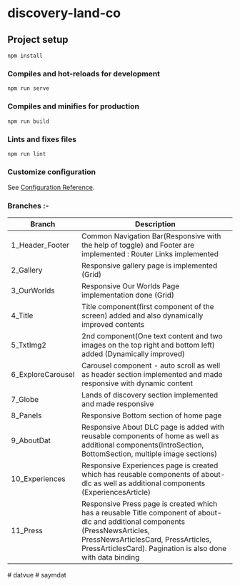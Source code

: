 # discovery-land-co

## Project setup
```
npm install
```

### Compiles and hot-reloads for development
```
npm run serve
```

### Compiles and minifies for production
```
npm run build
```

### Lints and fixes files
```
npm run lint
```

### Customize configuration
See [Configuration Reference](https://cli.vuejs.org/config/).

### Branches :-
| Branch | Description |
| --- | --- |
| 1_Header_Footer | Common Navigation Bar(Responsive with the help of toggle) and Footer are implemented : Router Links implemented|
| 2_Gallery | Responsive gallery page is implemented (Grid)  |
| 3_OurWorlds | Responsive Our Worlds Page implementation done (Grid) |
| 4_Title | Title component(first component of the screen) added and also dynamically improved contents |
| 5_TxtImg2 | 2nd component(One text content and two images on the top right and bottom left) added (Dynamically improved)  |
| 6_ExploreCarousel | Carousel component - auto scroll as well as header section implemented and made responsive with dynamic content |
| 7_Globe | Lands of discovery section implemented and made responsive |
| 8_Panels | Responsive Bottom section of home page |
| 9_AboutDat | Responsive About DLC page is added with reusable components of home as well as additional components(IntroSection, BottomSection, multiple image sections) |
| 10_Experiences | Responsive Experiences page is created which has reusable components of about-dlc as well as additional components (ExperiencesArticle)|
| 11_Press | Responsive Press page is created which has a reusable Title component of about-dlc and additional components (PressNewsArticles, PressNewsArticlesCard, PressArticles, PressArticlesCard). Pagination is also done with data binding|#   d a t n e w s i t e  
 #   d a t v u e  
 #   s a y m d a t  
 